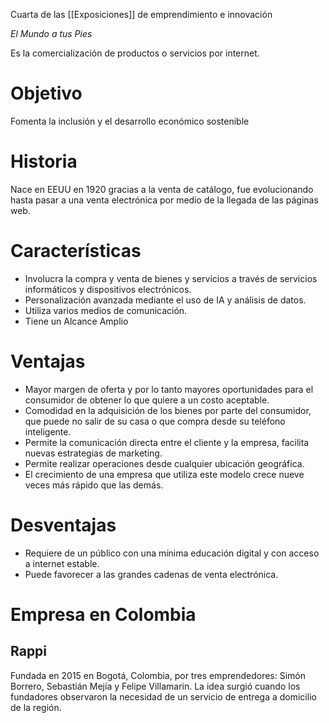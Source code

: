 Cuarta de las [[Exposiciones]] de emprendimiento e innovación

*El Mundo a tus Pies*

Es la comercialización de productos o servicios por internet.
# Objetivo
Fomenta la inclusión y el desarrollo económico sostenible
# Historia
Nace en EEUU en 1920 gracias a la venta de catálogo, fue evolucionando hasta pasar a una venta electrónica por medio de la llegada de las páginas web.
# Características
- Involucra la compra y venta de bienes y servicios a través de servicios informáticos y dispositivos electrónicos.
- Personalización avanzada mediante el uso de IA y análisis de datos.
- Utiliza varios medios de comunicación.
- Tiene un Alcance Amplio
# Ventajas
- Mayor margen de oferta y por lo tanto mayores oportunidades para el consumidor de obtener lo que quiere a un costo aceptable.
- Comodidad en la adquisición  de los bienes por parte del consumidor, que puede no salir de su casa o que compra desde su teléfono inteligente.
- Permite la comunicación directa entre el cliente y la empresa, facilita nuevas estrategias de marketing.
- Permite realizar operaciones desde cualquier ubicación geográfica.
- El crecimiento de una empresa que utiliza este modelo crece nueve veces más rápido que las demás.
# Desventajas
- Requiere de un público con una mínima educación digital y con acceso a internet estable.
- Puede favorecer a las grandes cadenas de venta electrónica.
# Empresa en Colombia
## Rappi
Fundada en 2015 en Bogotá, Colombia, por tres emprendedores: Simón Borrero, Sebastián Mejía y Felipe Villamarin. La idea surgió cuando los fundadores observaron la necesidad de un servicio de entrega a domicilio de la región.